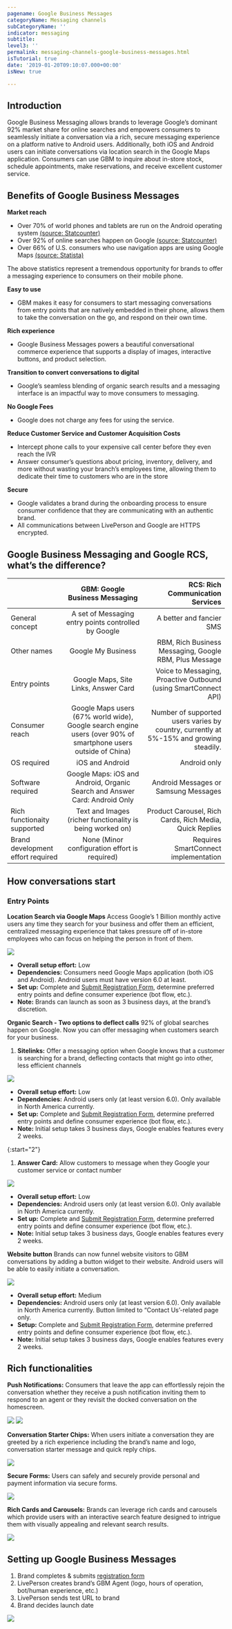 ```yaml
---
pagename: Google Business Messages
categoryName: Messaging channels
subCategoryName: ''
indicator: messaging
subtitle: 
level3: ''
permalink: messaging-channels-google-business-messages.html
isTutorial: true
date: '2019-01-20T09:10:07.000+00:00'
isNew: true

---
```


## Introduction

Google Business Messaging allows brands to leverage Google’s dominant 92% market share for online searches and empowers consumers to seamlessly initiate a conversation via a rich, secure messaging experience on a platform native to Android users. Additionally, both iOS and Android users can initiate conversations via location search in the Google Maps application. Consumers can use GBM to inquire about in-store stock, schedule appointments, make reservations, and receive excellent customer service.

## Benefits of Google Business Messages

**Market reach**
* Over 70% of world phones and tablets are run on the Android operating system [(source: Statcounter)](https://gs.statcounter.com/os-market-share/mobile/worldwide)
* Over 92% of online searches happen on Google [(source: Statcounter)](https://gs.statcounter.com/search-engine-market-share)
* Over 66% of U.S. consumers who use navigation apps are using Google Maps [(source: Statista)](https://www.statista.com/statistics/865413/most-popular-us-mapping-apps-ranked-by-audience/)

The above statistics represent a tremendous opportunity for brands to offer a messaging experience to consumers on their mobile phone.

**Easy to use**
* GBM makes it easy for consumers to start messaging conversations from entry points that are natively embedded in their phone, allows them to take the conversation on the go, and respond on their own time.

**Rich experience**
* Google Business Messages powers a beautiful conversational commerce experience that supports a display of images, interactive buttons, and product selection.

**Transition to convert conversations to digital**
* Google’s seamless blending of organic search results and a messaging interface is an impactful way to move consumers to messaging.

**No Google Fees**
* Google does not charge any fees for using the service.

**Reduce Customer Service and Customer Acquisition Costs**
* Intercept phone calls to your expensive call center before they even reach the IVR
* Answer consumer’s questions about pricing, inventory, delivery, and more without wasting your branch’s employees time, allowing them to dedicate their time to customers who are in the store

**Secure**
* Google validates a brand during the onboarding process to ensure consumer confidence that they are communicating with an authentic brand.
* All communications between LivePerson and Google are HTTPS encrypted.

## Google Business Messaging and Google RCS, what’s the difference?

|         | GBM: Google Business Messaging | RCS: Rich Communication Services  |
| ------------- |:-------------:| -----:|
| General concept | A set of Messaging entry points controlled by Google | A better and fancier SMS |
| Other names      | Google My Business  |  RBM, Rich Business Messaging, Google RBM, Plus Message |
| Entry points | Google Maps, Site Links, Answer Card   |  Voice to Messaging, Proactive Outbound (using SmartConnect API)|
| Consumer reach   | Google Maps users (67% world wide), Google search engine users (over 90% of smartphone users outside of China) |   Number of supported users varies by country, currently at 5%-15% and growing steadily. |
| OS required | iOS and Android  | Android only |
| Software required | Google Maps: iOS and Android, Organic Search and Answer Card: Android Only  | Android Messages or Samsung Messages |
| Rich functionaity supported | Text and Images (richer functionality is being worked on)  |  Product Carousel, Rich Cards, Rich Media, Quick Replies |
| Brand development effort required | None (Minor configuration effort is required) | Requires SmartConnect implementation |

## How conversations start

### Entry Points

**Location Search via Google Maps** 
Access Google’s 1 Billion monthly active users any time they search for your business and offer them an efficient, centralized messaging experience that takes pressure off of in-store employees who can focus on helping the person in front of them.

![](img/google-business-messages-1.gif)

* **Overall setup effort:** Low
* **Dependencies:** Consumers need Google Maps application (both iOS and Android). Android users must have version 6.0 at least.
* **Set up:** Complete and [Submit Registration Form](https://www.liveperson.com/gbm-registration-form/cs/), determine preferred entry points and define consumer experience (bot flow, etc.). 
* **Note:** Brands can launch as soon as 3 business days, at the brand’s discretion.

**Organic Search - Two options to deflect calls**
92% of global searches happen on Google. Now you can offer messaging when customers search for your business.

1. **Sitelinks:** Offer a messaging option when Google knows that a customer is searching for a brand, deflecting contacts that might go into other, less efficient channels

![](img/google-business-messages-11.png)

 *  **Overall setup effort:** Low
 *  **Dependencies:** Android users only (at least version 6.0). Only available in North America currently.
 *  **Set up:** Complete and [Submit Registration Form](https://www.liveperson.com/gbm-registration-form/cs/), determine preferred entry points and define consumer experience (bot flow, etc.). 
 *  **Note:** Initial setup takes 3 business days, Google enables features every 2 weeks.

{:start="2"}
1. **Answer Card:** Allow customers to message when they Google your customer service or contact number

![](img/google-business-messages-12.png)

 *  **Overall setup effort:** Low
 *  **Dependencies:** Android users only (at least version 6.0). Only available in North America currently.
 *  **Set up:** Complete and [Submit Registration Form](https://www.liveperson.com/gbm-registration-form/cs/), determine preferred entry points and define consumer experience (bot flow, etc.). 
 *  **Note:** Initial setup takes 3 business days, Google enables features every 2 weeks.

**Website button**
Brands can now funnel website visitors to GBM conversations by adding a button widget to their website. Android users will be able to easily initiate a conversation.

![](img/google-business-messages-4.png)

* **Overall setup effort:** Medium
* **Dependencies:** Android users only (at least version 6.0). Only available in North America currently. Button limited to “Contact Us’-related page only.
* **Setup:** Complete and [Submit Registration Form](https://www.liveperson.com/gbm-registration-form/cs/), determine preferred entry points and define consumer experience (bot flow, etc.). 
* **Note:** Initial setup takes 3 business days, Google enables features every 2 weeks.

## Rich functionalities

**Push Notifications:** Consumers that leave the app can effortlessly rejoin the conversation whether they receive a push notification inviting them to respond to an agent or they revisit the docked conversation on the homescreen.

![](img/google-business-messages-13.png)
![](img/google-business-messages-14.png)

**Conversation Starter Chips:** When users initiate a conversation they are greeted by a rich experience including the brand’s name and logo, conversation starter message and quick reply chips.

![](img/google-business-messages-8.png)

**Secure Forms:** Users can safely and securely provide personal and payment information via secure forms.

![](img/google-business-messages-9.png)

**Rich Cards and Carousels:** Brands can leverage rich cards and carousels which provide users with an interactive search feature designed to intrigue them with visually appealing and relevant search results.

![](img/google-business-messages-10.png)

## Setting up Google Business Messages

1. Brand completes & submits [registration form](https://www.liveperson.com/gbm-registration-form/cs/)
2. LivePerson creates brand’s GBM Agent (logo, hours of operation, bot/human experience, etc.) 
3. LivePerson sends test URL to brand 
4. Brand decides launch date

![](img/google-business-messages-15.png)

